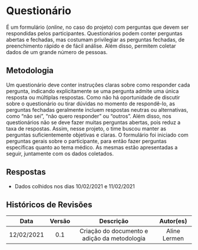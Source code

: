 # Questionário

É um formulário (*online*, no caso do projeto) com perguntas que devem ser respondidas pelos participantes. Questionários podem conter perguntas abertas e fechadas, mas costumam privilegiar as perguntas fechadas, de preenchimento rápido e de fácil análise. Além disso, permitem coletar dados de um grande número de pessoas.

## Metodologia
Um questionário deve conter instruções claras sobre como responder cada pergunta, indicando explicitamente se uma pergunta admite uma única resposta ou múltiplas respostas. Como não há oportunidade de discutir sobre o questionário ou tirar dúvidas no momento de respondê-lo, as perguntas fechadas geralmente incluem respostas neutras ou alternativas, como “não sei”, “não quero responder” ou “outros”. Além disso, nos questionários não se deve fazer muitas perguntas abertas, pois reduz a taxa de respostas.
Assim, nesse projeto, o time buscou manter as perguntas suficientemente objetivas e claras. O formulário foi iniciado com perguntas gerais sobre o participante, para então fazer perguntas específicas quanto ao tema médico.
As mesmas estão apresentadas a seguir, juntamente com os dados coletados.

## Respostas
 * Dados colhidos nos dias 10/02/2021 e 11/02/2021


## Históricos de Revisões

|    Data    | Versão |                  Descrição                   |   Autor(es)    |
| :--------: | :----: | :------------------------------------------: | :------------: |
| 12/02/2021 |  0.1   | Criação do documento e adição da metodologia |  Aline Lermen  |